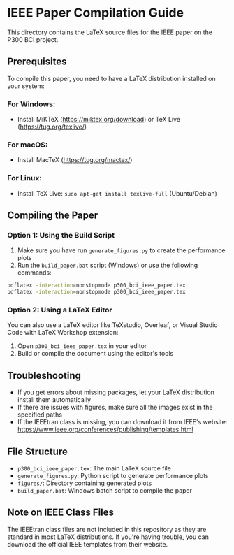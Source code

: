 # IEEE Paper Compilation Guide

This directory contains the LaTeX source files for the IEEE paper on the P300 BCI project.

## Prerequisites

To compile this paper, you need to have a LaTeX distribution installed on your system:

### For Windows:
- Install MiKTeX (https://miktex.org/download) or TeX Live (https://tug.org/texlive/)

### For macOS:
- Install MacTeX (https://tug.org/mactex/)

### For Linux:
- Install TeX Live: `sudo apt-get install texlive-full` (Ubuntu/Debian)

## Compiling the Paper

### Option 1: Using the Build Script
1. Make sure you have run `generate_figures.py` to create the performance plots
2. Run the `build_paper.bat` script (Windows) or use the following commands:

```bash
pdflatex -interaction=nonstopmode p300_bci_ieee_paper.tex
pdflatex -interaction=nonstopmode p300_bci_ieee_paper.tex
```

### Option 2: Using a LaTeX Editor
You can also use a LaTeX editor like TeXstudio, Overleaf, or Visual Studio Code with LaTeX Workshop extension:
1. Open `p300_bci_ieee_paper.tex` in your editor
2. Build or compile the document using the editor's tools

## Troubleshooting

- If you get errors about missing packages, let your LaTeX distribution install them automatically
- If there are issues with figures, make sure all the images exist in the specified paths
- If the IEEEtran class is missing, you can download it from IEEE's website: https://www.ieee.org/conferences/publishing/templates.html

## File Structure

- `p300_bci_ieee_paper.tex`: The main LaTeX source file
- `generate_figures.py`: Python script to generate performance plots
- `figures/`: Directory containing generated plots
- `build_paper.bat`: Windows batch script to compile the paper

## Note on IEEE Class Files

The IEEEtran class files are not included in this repository as they are standard in most LaTeX distributions. If you're having trouble, you can download the official IEEE templates from their website.
